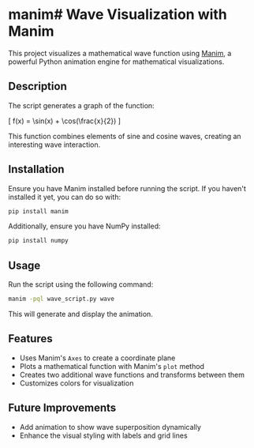# manim# Wave Visualization with Manim

This project visualizes a mathematical wave function using [Manim](https://www.manim.community/), a powerful Python animation engine for mathematical visualizations.

## Description
The script generates a graph of the function:

\[ f(x) = \sin(x) + \cos(\frac{x}{2}) \]

This function combines elements of sine and cosine waves, creating an interesting wave interaction.

## Installation
Ensure you have Manim installed before running the script. If you haven't installed it yet, you can do so with:

```sh
pip install manim
```

Additionally, ensure you have NumPy installed:

```sh
pip install numpy
```

## Usage
Run the script using the following command:

```sh
manim -pql wave_script.py wave
```

This will generate and display the animation.

## Features
- Uses Manim's `Axes` to create a coordinate plane
- Plots a mathematical function with Manim's `plot` method
- Creates two additional wave functions and transforms between them
- Customizes colors for visualization

## Future Improvements
- Add animation to show wave superposition dynamically
- Enhance the visual styling with labels and grid lines



